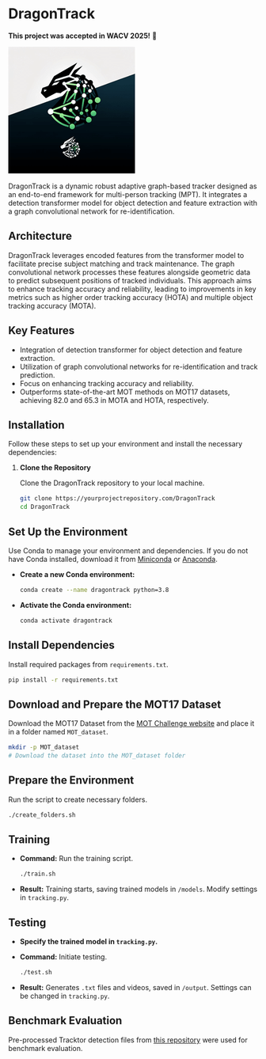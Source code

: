 # DragonTrack

**This project was accepted in WACV 2025!** 🎉

![DragonTrack Logo](imgs/dragontrack_logo.png)

DragonTrack is a dynamic robust adaptive graph-based tracker designed as an end-to-end framework for multi-person tracking (MPT). It integrates a detection transformer model for object detection and feature extraction with a graph convolutional network for re-identification.

## Architecture

DragonTrack leverages encoded features from the transformer model to facilitate precise subject matching and track maintenance. The graph convolutional network processes these features alongside geometric data to predict subsequent positions of tracked individuals. This approach aims to enhance tracking accuracy and reliability, leading to improvements in key metrics such as higher order tracking accuracy (HOTA) and multiple object tracking accuracy (MOTA).

## Key Features

- Integration of detection transformer for object detection and feature extraction.
- Utilization of graph convolutional networks for re-identification and track prediction.
- Focus on enhancing tracking accuracy and reliability.
- Outperforms state-of-the-art MOT methods on MOT17 datasets, achieving 82.0 and 65.3 in MOTA and HOTA, respectively.

## Installation

Follow these steps to set up your environment and install the necessary dependencies:

1. **Clone the Repository**

   Clone the DragonTrack repository to your local machine.

   ```bash
   git clone https://yourprojectrepository.com/DragonTrack
   cd DragonTrack
   ```
## Set Up the Environment

Use Conda to manage your environment and dependencies. If you do not have Conda installed, download it from [Miniconda](https://docs.conda.io/en/latest/miniconda.html) or [Anaconda](https://www.anaconda.com/products/individual).

- **Create a new Conda environment:**

  ```bash
  conda create --name dragontrack python=3.8
  ```

- **Activate the Conda environment:**

  ```bash
  conda activate dragontrack
  ```

## Install Dependencies

Install required packages from `requirements.txt`.

```bash
pip install -r requirements.txt
```

## Download and Prepare the MOT17 Dataset

Download the MOT17 Dataset from the [MOT Challenge website](https://motchallenge.net/data/MOT17/) and place it in a folder named `MOT_dataset`.

```bash
mkdir -p MOT_dataset
# Download the dataset into the MOT_dataset folder
```

## Prepare the Environment

Run the script to create necessary folders.

```bash
./create_folders.sh
```

## Training

- **Command:** Run the training script.

  ```bash
  ./train.sh
  ```

- **Result:** Training starts, saving trained models in `/models`. Modify settings in `tracking.py`.

## Testing

- **Specify the trained model in `tracking.py`.**
- **Command:** Initiate testing.

  ```bash
  ./test.sh
  ```

- **Result:** Generates `.txt` files and videos, saved in `/output`. Settings can be changed in `tracking.py`.

## Benchmark Evaluation

Pre-processed Tracktor detection files from [this repository](https://github.com/dvl-tum/mot_neural_solver) were used for benchmark evaluation.
